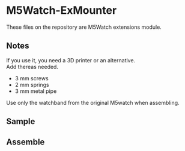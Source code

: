 # M5Watch-ExMounter
These files on the repository are M5Watch extensions module.

## Notes
If you use it, you need a 3D printer or an alternative.  
Add thereas needed.  
- 3 mm screws  
- 2 mm  springs   
- 3 mm metal pipe   

Use only the watchband from the original M5watch when assembling.  

## Sample

## Assemble
